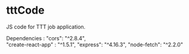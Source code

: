 # tttCode
JS code for TTT job application.

Dependencies : 
    "cors": "^2.8.4",    
    "create-react-app" : "^1.5.1",
    "express": "^4.16.3",
    "node-fetch": "^2.2.0"
